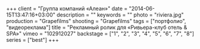 +++
client = "Группа компаний «Алеан»"
date = "2014-06-15T13:47:16+03:00"
description = ""
keywords = ""
photo = "riviera.jpg"
production = "Grapefilms"
shooting = "Grapefilms"
tags = ["портфолио", "видеореклама"]
title = "Рекламный ролик для «Ривьера-клуб отель & SPA»"
vimeo = "102912027"
backstage = ["1", "2", "3", "4", "5", "6", "7", "8"]
series = ["best"]
+++
